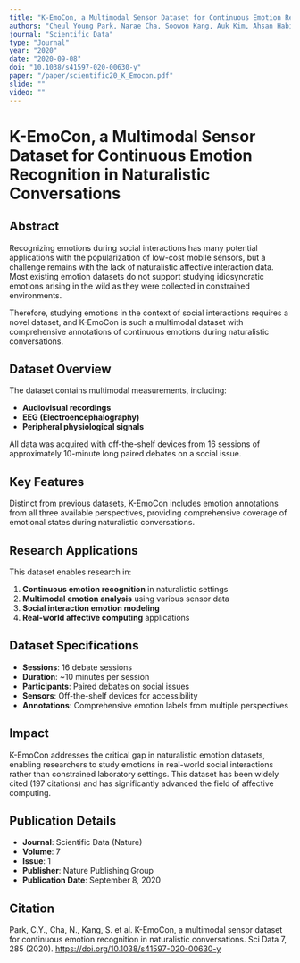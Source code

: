 ```yaml
---
title: "K-EmoCon, a Multimodal Sensor Dataset for Continuous Emotion Recognition in Naturalistic Conversations"
authors: "Cheul Young Park, Narae Cha, Soowon Kang, Auk Kim, Ahsan Habib Khandoker, Leontios Hadjileontiadis, Alice Oh, Yong Jeong, Uichin Lee"
journal: "Scientific Data"
type: "Journal"
year: "2020"
date: "2020-09-08"
doi: "10.1038/s41597-020-00630-y"
paper: "/paper/scientific20_K_Emocon.pdf"
slide: ""
video: ""
---
```


# K-EmoCon, a Multimodal Sensor Dataset for Continuous Emotion Recognition in Naturalistic Conversations

## Abstract

Recognizing emotions during social interactions has many potential applications with the popularization of low-cost mobile sensors, but a challenge remains with the lack of naturalistic affective interaction data. Most existing emotion datasets do not support studying idiosyncratic emotions arising in the wild as they were collected in constrained environments.

Therefore, studying emotions in the context of social interactions requires a novel dataset, and K-EmoCon is such a multimodal dataset with comprehensive annotations of continuous emotions during naturalistic conversations.

## Dataset Overview

The dataset contains multimodal measurements, including:

- **Audiovisual recordings**
- **EEG (Electroencephalography)**
- **Peripheral physiological signals**

All data was acquired with off-the-shelf devices from 16 sessions of approximately 10-minute long paired debates on a social issue.

## Key Features

Distinct from previous datasets, K-EmoCon includes emotion annotations from all three available perspectives, providing comprehensive coverage of emotional states during naturalistic conversations.

## Research Applications

This dataset enables research in:

1. **Continuous emotion recognition** in naturalistic settings
2. **Multimodal emotion analysis** using various sensor data
3. **Social interaction emotion modeling**
4. **Real-world affective computing** applications

## Dataset Specifications

- **Sessions**: 16 debate sessions
- **Duration**: ~10 minutes per session
- **Participants**: Paired debates on social issues
- **Sensors**: Off-the-shelf devices for accessibility
- **Annotations**: Comprehensive emotion labels from multiple perspectives

## Impact

K-EmoCon addresses the critical gap in naturalistic emotion datasets, enabling researchers to study emotions in real-world social interactions rather than constrained laboratory settings. This dataset has been widely cited (197 citations) and has significantly advanced the field of affective computing.

## Publication Details

- **Journal**: Scientific Data (Nature)
- **Volume**: 7
- **Issue**: 1
- **Publisher**: Nature Publishing Group
- **Publication Date**: September 8, 2020

## Citation

Park, C.Y., Cha, N., Kang, S. et al. K-EmoCon, a multimodal sensor dataset for continuous emotion recognition in naturalistic conversations. Sci Data 7, 285 (2020). https://doi.org/10.1038/s41597-020-00630-y 